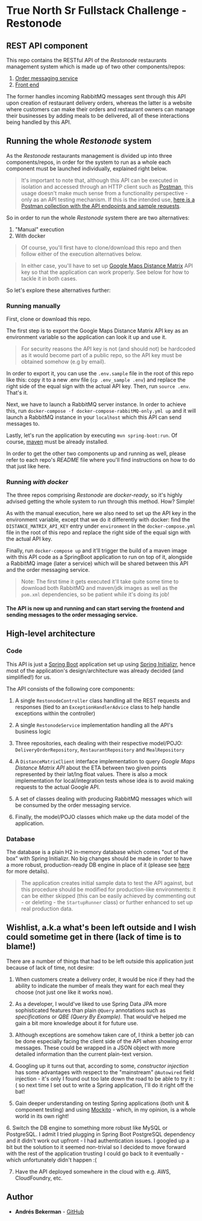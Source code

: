 # True North Sr Fullstack Challenge - Restonode 

## REST API component

This repo contains the RESTful API of the *Restonode* restaurants management system which is made up of two other components/repos:

1. [Order messaging service](https://github.com/abekerman-dev/restonode-challenge-order-messaging-service) 
2. [Front end](https://github.com/abekerman-dev/restonode-challenge-frontend)
    
The former handles incoming RabbitMQ messages sent through this API upon creation of restaurant delivery orders, whereas the latter is a website where customers can make their orders and restaurant owners can manage their businesses by adding meals to be delivered, all of these interactions being handled by this API.

## Running the whole *Restonode* system

As the *Restonode* restaurants management is divided up into three components/repos, in order for the system to run as a whole each component must be launched individually, explained right below.

> It's important to note that, although this API can be executed in isolation and accessed through an HTTP client such as [Postman](https://www.getpostman.com/), this usage doesn't make much sense from a functionality perspective - only as an API testing mechanism. If this is the intended use, [here is a Postman collection with the API endpoints and sample requests](https://www.getpostman.com/collections/480b4b5d3508b1d8a243).

So in order to run the whole *Restonode* system there are two alternatives:

1. "Manual" execution
2. With docker
    
> Of course, you'll first have to clone/download this repo and then follow either of the execution alternatives below.

> In either case, you'll have to set up [Google Maps Distance Matrix](https://developers.google.com/maps/documentation/distance-matrix/start) API key so that the application can work properly. See below for how to tackle it in both cases.

So let's explore these alternatives further:

### Running manually

First, clone or download this repo.

The first step is to export the Google Maps Distance Matrix API key as an environment variable so the application can look it up and use it.

> For security reasons the API key is not (and should not) be hardcoded as it would become part of a public repo, so the API key must be obtained somehow (e.g by email).

In order to export it, you can use the `.env.sample` file in the root of this repo like this: copy it to a new .env file (`cp .env_sample .env`) and replace the right side of the equal sign with the actual API key. Then, run `source .env`. That's it.

Next, we have to launch a RabbitMQ server instance. In order to achieve this, run `docker-compose -f docker-compose-rabbitMQ-only.yml up` and it will launch a RabbitMQ instance in your `localhost` which this API can send messages to.

Lastly, let's run the application by executing `mvn spring-boot:run`. Of course, [maven](https://maven.apache.org/) must be already installed.

In order to get the other two components up and running as well, please refer to each repo's *README* file where you'll find instructions on how to do that just like here.

### Running *with docker*

The three repos comprising *Restonode* are *docker-ready*, so it's highly advised getting the whole system to run through this method. How? Simple!

As with the manual execution, here we also need to set up the API key in the environment variable, except that we do it differently with docker: find the `DISTANCE_MATRIX_API_KEY` entry under `environment` in the `docker-compose.yml` file in the root of this repo and replace the right side of the equal sign with the actual API key.

Finally, run `docker-compose up` and it'll trigger the build of a maven image with this API code as a SpringBoot application to run on top of it, alongside a RabbitMQ image (later a service) which will be shared between this API and the order messaging service.

> Note: The first time it gets executed it'll take quite some time to download both RabbitMQ and maven/jdk images as well as the `pom.xml` dependencies, so be patient while it's doing its job!

#### The API is now up and running and can start serving the frontend and sending messages to the order messaging service.

## High-level architecture

### Code

This API is just a [Spring Boot](http://spring.io/projects/spring-boot) application set up using [Spring Initializr](https://start.spring.io/), hence most of the application's design/architecture was already decided (and simplified!) for us.

The API consists of the following core components:

1. A single `RestonodeController` class handling all the REST requests and responses (tied to an `ExceptionHandlerAdvice` class to help handle exceptions within the controller)

2. A single `RestonodeService` implementation handling all the API's business logic

3. Three repositories, each dealing with their respective model/POJO: `DeliveryOrderRepository`, `RestaurantRepository` and `MealRepository`

4. A `DistanceMatrixClient` interface implementation to query *Google Maps Distance Matrix API* about the ETA between two given points represented by their lat/lng float values. There is also a mock implementation for local/integration tests whose idea is to avoid making requests to the actual Google API.

5. A set of classes dealing with producing RabbitMQ messages which will be consumed by the order messaging service.

6. Finally, the model/POJO classes which make up the data model of the application.

### Database

The database is a plain H2 in-memory database which comes "out of the box" with Spring Initializr. No big changes should be made in order to have a more robust, production-ready DB engine in place of it (please see [here](#wishlist-db) for more details).

> The application creates initial sample data to test the API against, but this procedure should be modified for production-like environments: it can be either skipped (this can be easily achieved by commenting out - or deleting - the `StartupRunner` class) or further enhanced to set up real production data.

## Wishlist, a.k.a what's been left outside and I wish could sometime get in there (lack of time is to blame!)

There are a number of things that had to be left outside this application just because of lack of time, not desire:

1. When customers create a delivery order, it would be nice if they had the ability to indicate the number of meals they want for each meal they choose (not just one like it works now).

2. As a developer, I would've liked to use Spring Data JPA more sophisticated features than plain `@Query` annotations such as *specifications* or *QBE (Query By Example)*. That would've helped me gain a bit more knowledge about it for future use.

3. Although exceptions are somehow taken care of, I think a better job can be done especially facing the client side of the API when showing error messages. These could be wrapped in a JSON object with more detailed information than the current plain-text version.

4. Googling up it turns out that, according to some, *constructor injection* has some advantages with respect to the "mainstream" `@Autowired` field injection - it's only I found out too late down the road to be able to try it :( so next time I set out to write a Spring application, I'll do it right off the bat!

5. Gain deeper understanding on testing Spring applications (both unit & component testing) and using [Mockito](https://site.mockito.org/) - which, in my opinion, is a whole world in its own right!

<a name="wishlist-db"></a>
6. Switch the DB engine to something more robust like MySQL or PostgreSQL. I admit I tried plugging in Spring Boot PostgreSQL dependency and it didn't work out upfront - I had authentication issues. I googled up a bit but the solution to it seemed non-trivial so I decided to move forward with the rest of the application trusting I could go back to it eventually - which unfortunately didn't happen :(

7. Have the API deployed somewhere in the cloud with e.g. AWS, CloudFoundry, etc.

## Author

* **Andrés Bekerman** - [GitHub](https://github.com/abekerman-dev)
